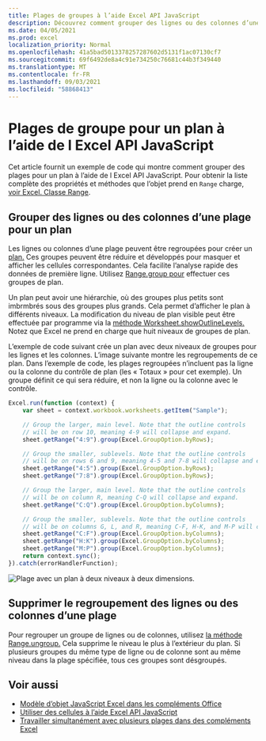 ```yaml
---
title: Plages de groupes à l’aide Excel API JavaScript
description: Découvrez comment grouper des lignes ou des colonnes d’une plage pour créer un plan à l’aide Excel API JavaScript.
ms.date: 04/05/2021
ms.prod: excel
localization_priority: Normal
ms.openlocfilehash: 41a5bad5013378257287602d5131f1ac07130cf7
ms.sourcegitcommit: 69f6492de8a4c91e734250c76681c44b3f349440
ms.translationtype: MT
ms.contentlocale: fr-FR
ms.lasthandoff: 09/03/2021
ms.locfileid: "58868413"
---
```

# <a name="group-ranges-for-an-outline-using-the-excel-javascript-api"></a>Plages de groupe pour un plan à l’aide de l Excel API JavaScript

Cet article fournit un exemple de code qui montre comment grouper des plages pour un plan à l’aide de l Excel API JavaScript. Pour obtenir la liste complète des propriétés et méthodes que l’objet prend en `Range` charge, [voir Excel. Classe Range](/javascript/api/excel/excel.range).

## <a name="group-rows-or-columns-of-a-range-for-an-outline"></a>Grouper des lignes ou des colonnes d’une plage pour un plan

Les lignes ou colonnes d’une plage peuvent être regroupées pour créer un [plan.](https://support.microsoft.com/office/08ce98c4-0063-4d42-8ac7-8278c49e9aff) Ces groupes peuvent être réduire et développés pour masquer et afficher les cellules correspondantes. Cela facilite l’analyse rapide des données de première ligne. Utilisez [Range.group pour](/javascript/api/excel/excel.range#group_groupOption_) effectuer ces groupes de plan.

Un plan peut avoir une hiérarchie, où des groupes plus petits sont imbrmbrés sous des groupes plus grands. Cela permet d’afficher le plan à différents niveaux. La modification du niveau de plan visible peut être effectuée par programme via la [méthode Worksheet.showOutlineLevels.](/javascript/api/excel/excel.worksheet#showOutlineLevels_rowLevels__columnLevels_) Notez que Excel ne prend en charge que huit niveaux de groupes de plan.

L’exemple de code suivant crée un plan avec deux niveaux de groupes pour les lignes et les colonnes. L’image suivante montre les regroupements de ce plan. Dans l’exemple de code, les plages regroupées n’incluent pas la ligne ou la colonne du contrôle de plan (les « Totaux » pour cet exemple). Un groupe définit ce qui sera réduire, et non la ligne ou la colonne avec le contrôle.

```js
Excel.run(function (context) {
    var sheet = context.workbook.worksheets.getItem("Sample");

    // Group the larger, main level. Note that the outline controls
    // will be on row 10, meaning 4-9 will collapse and expand.
    sheet.getRange("4:9").group(Excel.GroupOption.byRows);

    // Group the smaller, sublevels. Note that the outline controls
    // will be on rows 6 and 9, meaning 4-5 and 7-8 will collapse and expand.
    sheet.getRange("4:5").group(Excel.GroupOption.byRows);
    sheet.getRange("7:8").group(Excel.GroupOption.byRows);

    // Group the larger, main level. Note that the outline controls
    // will be on column R, meaning C-Q will collapse and expand.
    sheet.getRange("C:Q").group(Excel.GroupOption.byColumns);

    // Group the smaller, sublevels. Note that the outline controls
    // will be on columns G, L, and R, meaning C-F, H-K, and M-P will collapse and expand.
    sheet.getRange("C:F").group(Excel.GroupOption.byColumns);
    sheet.getRange("H:K").group(Excel.GroupOption.byColumns);
    sheet.getRange("M:P").group(Excel.GroupOption.byColumns);
    return context.sync();
}).catch(errorHandlerFunction);
```

![Plage avec un plan à deux niveaux à deux dimensions.](../images/excel-outline.png)

## <a name="remove-grouping-from-rows-or-columns-of-a-range"></a>Supprimer le regroupement des lignes ou des colonnes d’une plage

Pour regrouper un groupe de lignes ou de colonnes, utilisez [la méthode Range.ungroup.](/javascript/api/excel/excel.range#ungroup_groupOption_) Cela supprime le niveau le plus à l’extérieur du plan. Si plusieurs groupes du même type de ligne ou de colonne sont au même niveau dans la plage spécifiée, tous ces groupes sont désgroupés.

## <a name="see-also"></a>Voir aussi

- [Modèle d’objet JavaScript Excel dans les compléments Office](excel-add-ins-core-concepts.md)
- [Utiliser des cellules à l’aide Excel API JavaScript](excel-add-ins-cells.md)
- [Travailler simultanément avec plusieurs plages dans des compléments Excel](excel-add-ins-multiple-ranges.md)
